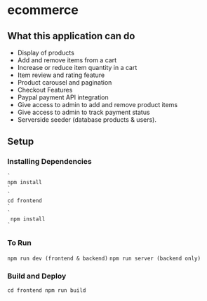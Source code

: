 # ecommerce

## What this application can do 
* Display of products
* Add and remove items from a cart
* Increase or reduce item quantity in a cart
* Item review and rating feature
* Product carousel and pagination
* Checkout Features
* Paypal payment API integration
* Give access to admin to add and remove product items
* Give access to admin to track payment status
* Serverside seeder (database products & users).

## Setup 

### Installing Dependencies
```
`
npm install
`
`
cd frontend
`
`
 npm install 
`
```
### To Run
`
npm run dev (frontend & backend)
`
`
npm run server (backend only)
`

### Build and Deploy
`
cd frontend
npm run build
`
